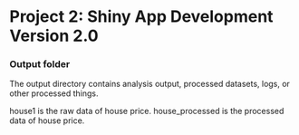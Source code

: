 # Project 2: Shiny App Development Version 2.0

### Output folder

The output directory contains analysis output, processed datasets, logs, or other processed things.

house1 is the raw data of house price.
house_processed is the processed data of house price.